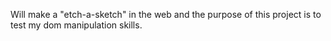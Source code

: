 Will make a "etch-a-sketch" in the web and the purpose of this project is to test my dom manipulation skills.